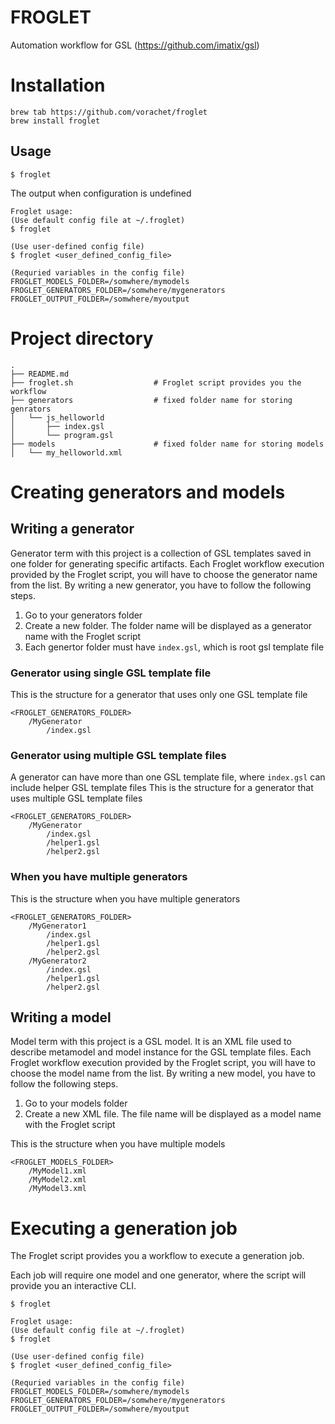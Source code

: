 # FROGLET

Automation workflow for GSL (https://github.com/imatix/gsl)


# Installation 

```
brew tab https://github.com/vorachet/froglet
brew install froglet
```

## Usage

```
$ froglet
```

The output when configuration is undefined
```
Froglet usage:
(Use default config file at ~/.froglet)
$ froglet

(Use user-defined config file)
$ froglet <user_defined_config_file>

(Requried variables in the config file)
FROGLET_MODELS_FOLDER=/somwhere/mymodels
FROGLET_GENERATORS_FOLDER=/somwhere/mygenerators
FROGLET_OUTPUT_FOLDER=/somwhere/myoutput
```

# Project directory

```
.
├── README.md
├── froglet.sh                  # Froglet script provides you the workflow
├── generators                  # fixed folder name for storing genrators
│   └── js_helloworld
│       ├── index.gsl
│       └── program.gsl
├── models                      # fixed folder name for storing models
│   └── my_helloworld.xml
```

# Creating generators and models

## Writing a generator

Generator term with this project is a collection of GSL templates saved in one folder for generating specific artifacts. 
Each Froglet workflow execution provided by the Froglet script, you will have to choose the generator name from the list. 
By writing a new generator, you have to follow the following steps.

1. Go to your generators folder 
2. Create a new folder. The folder name will be displayed as a generator name with the Froglet script
3. Each genertor folder must have  ```index.gsl```, which is root gsl template file 

### Generator using single GSL template file
This is the structure for a generator that uses only one GSL template file
```
<FROGLET_GENERATORS_FOLDER>
    /MyGenerator
        /index.gsl
```

### Generator using multiple GSL template files

A generator can have more than one GSL template file, where ```index.gsl``` can include helper GSL template files
This is the structure for a generator that uses multiple GSL template files
```
<FROGLET_GENERATORS_FOLDER>
    /MyGenerator
        /index.gsl
        /helper1.gsl
        /helper2.gsl
```

### When you have multiple generators

This is the structure when you have multiple generators
```
<FROGLET_GENERATORS_FOLDER>
    /MyGenerator1
        /index.gsl
        /helper1.gsl
        /helper2.gsl
    /MyGenerator2
        /index.gsl
        /helper1.gsl
        /helper2.gsl
```
## Writing a model 

Model term with this project is a GSL model. It is an XML file used to describe metamodel and model instance for the GSL template files.
Each Froglet workflow execution provided by the Froglet script, you will have to choose the model name from the list.
 By writing a new model, you have to follow the following steps.

1. Go to your models folder 
2. Create a new XML file. The file name will be displayed as a model name with the Froglet script

This is the structure when you have multiple models
```
<FROGLET_MODELS_FOLDER>
    /MyModel1.xml
    /MyModel2.xml
    /MyModel3.xml
```
# Executing a generation job

The Froglet script provides you a workflow to execute a generation job. 

Each job will require one model and one generator, where the script will provide you an interactive CLI.

```
$ froglet

Froglet usage:
(Use default config file at ~/.froglet)
$ froglet

(Use user-defined config file)
$ froglet <user_defined_config_file>

(Requried variables in the config file)
FROGLET_MODELS_FOLDER=/somwhere/mymodels
FROGLET_GENERATORS_FOLDER=/somwhere/mygenerators
FROGLET_OUTPUT_FOLDER=/somwhere/myoutput


```

